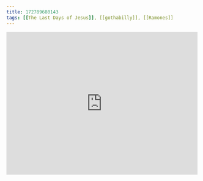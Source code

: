```yaml
---
title: 172789680143
tags: [[The Last Days of Jesus]], [[gothabilly]], [[Ramones]]
---
```

<iframe allow="accelerometer; autoplay; clipboard-write; encrypted-media; gyroscope; picture-in-picture" allowfullscreen="" frameborder="0" height="375" id="youtube_iframe" src="https://www.youtube.com/embed/zxU-3ZWIL4E?feature=oembed&amp;enablejsapi=1&amp;origin=https://safe.txmblr.com&amp;wmode=opaque" width="500"></iframe>